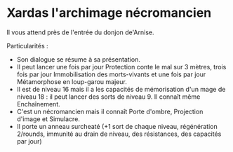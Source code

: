 # Xardas l'archimage nécromancien

Il vous attend près de l'entrée du donjon de'Arnise.

Particularités :

- Son dialogue se résume à sa présentation.
- Il peut lancer une fois par jour Protection conte le mal sur 3 mètres, trois fois par jour Immobilisation des morts-vivants et une fois par jour Métamorphose en loup-garou majeur.
- Il est de niveau 16 mais il a les capacités de mémorisation d'un mage de niveau 18 : il peut lancer des sorts de niveau 9. Il connaît même Enchaînement.
- C'est un nécromancien mais il connaît Porte d'ombre, Projection d'image et Simulacre.
- Il porte un anneau surcheaté (+1 sort de chaque niveau, régénération 2/rounds, immunité au drain de niveau, des résistances, des capacités par jour)
